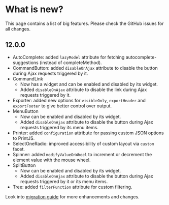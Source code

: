 # What is new?

This page contains a list of big features. Please check the GitHub issues for all changes.

## 12.0.0

* AutoComplete: added `lazyModel` attribute for fetching autocomplete-suggestions (instead of completeMethod).
* CommandButton: added `disableOnAjax` attribute to disable the button during Ajax requests triggered by it.
* CommandLink
  * Now has a widget and can be enabled and disabled by its widget.
  * Added `disableOnAjax` attribute to disable the link during Ajax requests triggered by it.
* Exporter: added new options for `visibleOnly`, `exportHeader` and `exportFooter` to give better control over output.
* MenuButton
  * Now can be enabled and disabled by its widget.
  * Added `disableOnAjax` attribute to disable the button during Ajax requests triggered by its menu items.
* Printer: added `configuration` attribute for passing custom JSON options to PrintJS.
* SelectOneRadio: improved accessibility of custom layout via `custom` facet.
* Spinner: added `modifyValueOnWheel` to increment or decrement the element value with the mouse wheel.
* SplitButton
  * Now can be enabled and disabled by its widget.
  * Added `disableOnAjax` attribute to disable the button during Ajax requests triggered by it or its menu items.
* Tree: added `filterFunction` attribute for custom filtering.

Look into [migration guide](https://primefaces.github.io/primefaces/12_0_0/#/../migrationguide/12_0_0) for more enhancements and changes.
